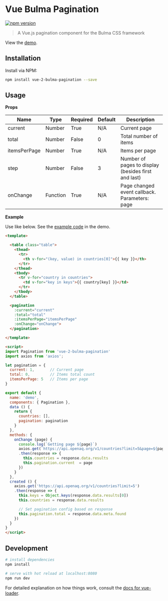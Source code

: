 # Vue Bulma Pagination

[![npm version](https://badge.fury.io/js/vue-2-bulma-pagination.svg)](https://badge.fury.io/js/vue-2-bulma-pagination)

> A Vue.js pagination component for the Bulma CSS framework

View the [demo](https://rosendin.github.io/vue-bulma-pagination/).

## Installation

Install via NPM:

``` bash
npm install vue-2-bulma-pagination --save
```

## Usage

**Props**

|Name|Type|Required|Default|Description|
|----|----|--------|-------|-----------|
|current|Number|True|N/A|Current page|
|total|Number|False|0|Total number of items|
|itemsPerPage|Number|True|N/A|Items per page|
|step|Number|False|3|Number of pages to display (besides first and last)|
|onChange|Function|True|N/A|Page changed event callback. Parameters: page|

**Example**

Use like below. See the [example code](https://github.com/roseware/vue-bulma-pagination/blob/master/src/Demo.vue) in the demo.

``` html
<template>

  <table class="table">
    <thead>
      <tr>
        <th v-for="(key, value) in countries[0]">{{ key }}</th>
      </tr>
    </thead>
    <tbody>
      <tr v-for="country in countries">
        <td v-for="key in keys">{{ country[key] }}</td>
      </tr>
    </tbody>
  </table>

  <pagination
    :current="current"
    :total="total"
    :itemsPerPage="itemsPerPage"
    :onChange="onChange">
  </pagination>

</template>

<script>
import Pagination from 'vue-2-bulma-pagination'
import axios from 'axios';

let pagination = {
  current: 1,       // Current page
  total: 0,         // Items total count
  itemsPerPage: 5   // Items per page
}

export default {
  name: 'demo',
  components: { Pagination },
  data () {
    return {
      countries: [],
      pagination: pagination
    }
  },
  methods: {
    onChange (page) {
      console.log(`Getting page ${page}`)
      axios.get(`https://api.openaq.org/v1/countries?limit=5&page=${page}`)
      .then(response => {
        this.countries = response.data.results
        this.pagination.current  = page
      })
    }
  },
  created () {
    axios.get('https://api.openaq.org/v1/countries?limit=5')
    .then(response => {
      this.keys = Object.keys(response.data.results[0])
      this.countries = response.data.results

      // Set pagination config based on response
      this.pagination.total = response.data.meta.found
    })
  }
}
</script>
```

## Development

``` bash
# install dependencies
npm install

# serve with hot reload at localhost:8080
npm run dev
```

For detailed explanation on how things work, consult the [docs for vue-loader](http://vuejs.github.io/vue-loader).
